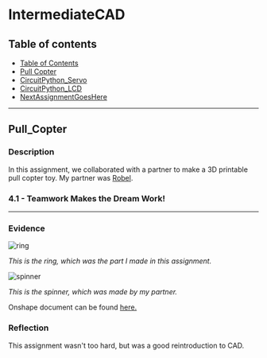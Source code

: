 # IntermediateCAD

## Table of contents
* [Table of Contents](#TableOfContents)
* [Pull Copter](##Pull_Copter)
* [CircuitPython_Servo](#CircuitPython_Servo)
* [CircuitPython_LCD](#CircuitPython_LCD)
* [NextAssignmentGoesHere](#NextAssignment)
---

## Pull_Copter

### Description

In this assignment, we collaborated with a partner to make a 3D printable pull copter toy. My partner was [Robel](https://github.com/rgabramedhin93).

### 4.1 - Teamwork Makes the Dream Work!
---

### Evidence

![ring](https://user-images.githubusercontent.com/113116262/197537649-64cd9b53-7cf0-40b7-a87b-f5ee7c65b5d6.png)

_This is the ring, which was the part I made in this assignment._

![spinner](https://user-images.githubusercontent.com/113116262/197538697-a5a56f5d-3959-4f68-be22-647d0c09b202.png)

_This is the spinner, which was made by my partner._

Onshape document can be found [here.](https://cvilleschools.onshape.com/documents/b233d027f0fb88a6fc82f915/w/4caae7ee1e36a28405ab2992/e/5689ef7789d7554da93774cc)

### Reflection

This assignment wasn't too hard, but was a good reintroduction to CAD. 
